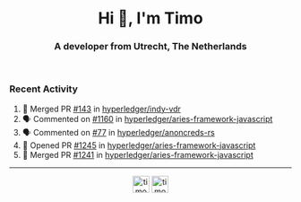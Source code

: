 <h1 align="center">Hi 👋, I'm Timo</h1>
<h3 align="center">A developer from Utrecht, The Netherlands</h3>
<br/>
<!-- https://github.com/rahuldkjain/github-profile-readme-generator --!>

<!--  <p align="left"><img src="https://github-readme-stats.vercel.app/api?username=timoglastra&show_icons=true&count_private=true&" alt="timoglastra" /></p> --!>

<!--
Github language stats
<p align="left"><img src="https://github-readme-stats.vercel.app/api/top-langs/?username=timoglastra&layout=compact" alt="timoglastra" /><p>
-->

<!-- Codestats language stats -->
<!-- <p align="left"><img src="https://codestats-readme.vercel.app/api/top-langs/?username=timoglastra&layout=compact&language_count=12" alt="timoglastra" /><p>    --!>
  
<h3>Recent Activity</h3>

<!--START_SECTION:activity-->
1. 🎉 Merged PR [#143](https://github.com/hyperledger/indy-vdr/pull/143) in [hyperledger/indy-vdr](https://github.com/hyperledger/indy-vdr)
2. 🗣 Commented on [#1160](https://github.com/hyperledger/aries-framework-javascript/issues/1160) in [hyperledger/aries-framework-javascript](https://github.com/hyperledger/aries-framework-javascript)
3. 🗣 Commented on [#77](https://github.com/hyperledger/anoncreds-rs/issues/77) in [hyperledger/anoncreds-rs](https://github.com/hyperledger/anoncreds-rs)
4. 💪 Opened PR [#1245](https://github.com/hyperledger/aries-framework-javascript/pull/1245) in [hyperledger/aries-framework-javascript](https://github.com/hyperledger/aries-framework-javascript)
5. 🎉 Merged PR [#1241](https://github.com/hyperledger/aries-framework-javascript/pull/1241) in [hyperledger/aries-framework-javascript](https://github.com/hyperledger/aries-framework-javascript)
<!--END_SECTION:activity-->

---

<p align="center">
<a href="https://twitter.com/timoglastra" target="blank"><img align="center" src="https://cdn.jsdelivr.net/npm/simple-icons@3.0.1/icons/twitter.svg" alt="timoglastra" height="30" width="30" /></a>
<a href="https://linkedin.com/in/timoglastra" target="blank"><img align="center" src="https://cdn.jsdelivr.net/npm/simple-icons@3.0.1/icons/linkedin.svg" alt="timoglastra" height="30" width="30" /></a>
</p>



